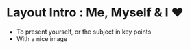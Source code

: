 # Layout Intro : Me, Myself & I ❤️

* To present yourself, or the subject in key points
* With a nice image 
